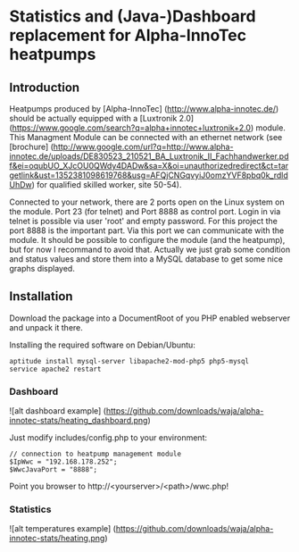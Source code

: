 # Statistics and (Java-)Dashboard replacement for Alpha-InnoTec heatpumps

## Introduction

Heatpumps produced by [Alpha-InnoTec] (http://www.alpha-innotec.de/) should be actually equipped with a [Luxtronik 2.0] (https://www.google.com/search?q=alpha+innotec+luxtronik+2.0) module. This Managment Module can be connected with an ethernet network (see [brochure] (http://www.google.com/url?q=http://www.alpha-innotec.de/uploads/DE830523_210521_BA_Luxtronik_II_Fachhandwerker.pdf&ei=oqubUO_XJcOU0QWdy4DADw&sa=X&oi=unauthorizedredirect&ct=targetlink&ust=1352381098619768&usg=AFQjCNGqvyiJ0omzYVF8pbq0k_rdldUhDw) for qualified skilled worker, site 50-54).

Connected to your network, there are 2 ports open on the Linux system on the module. Port 23 (for telnet) and Port 8888 as control port. Login in via telnet is possible via user 'root' and empty password. For this project the port 8888 is the important part. Via this port we can communicate with the module. It should be possible to configure the module (and the heatpump), but for now I recommand to avoid that. Actually we just grab some condition and status values and store them into a MySQL database to get some nice graphs displayed.

## Installation

Download the package into a DocumentRoot of you PHP enabled webserver and unpack it there.

Installing the required software on Debian/Ubuntu:

	aptitude install mysql-server libapache2-mod-php5 php5-mysql
	service apache2 restart

### Dashboard

![alt dashboard example] (https://github.com/downloads/waja/alpha-innotec-stats/heating_dashboard.png)

Just modify includes/config.php to your environment:

	// connection to heatpump management module
	$IpWwc = "192.168.178.252";
	$WwcJavaPort = "8888";

Point you browser to http://&lt;yourserver&gt;/&lt;path&gt;/wwc.php!

### Statistics

![alt temperatures example] (https://github.com/downloads/waja/alpha-innotec-stats/heating.png)
